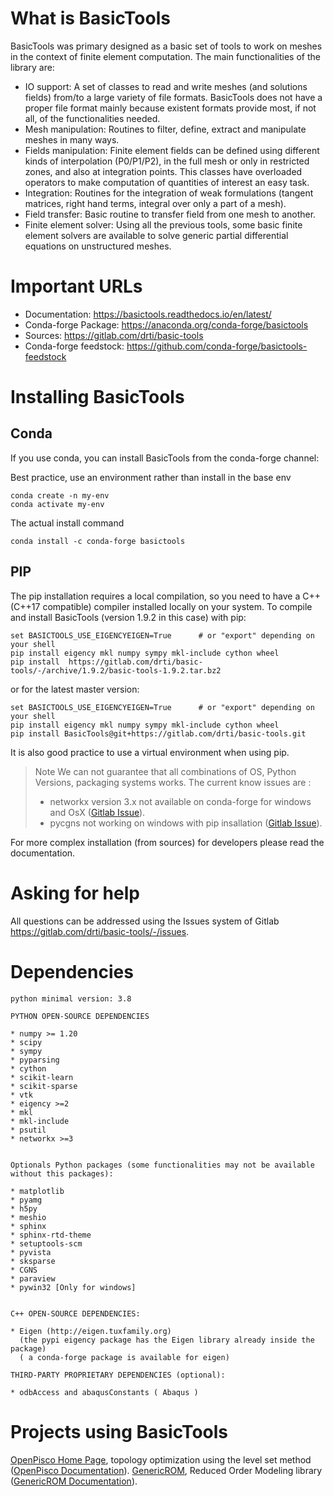 
What is BasicTools
==================

BasicTools was primary designed as a basic set of tools to work on meshes in the context of finite element computation.
The main functionalities of the library are:

* IO support: A set of classes to read and write meshes (and solutions fields) from/to a large variety of file formats. BasicTools does not have a proper file format mainly because existent formats provide most, if not all, of the functionalities needed.
* Mesh manipulation: Routines to filter, define, extract and manipulate meshes in many ways.
* Fields manipulation: Finite element fields can be defined using different kinds of interpolation (P0/P1/P2), in the full mesh or only in restricted zones, and also at integration points. This classes have overloaded operators to make computation of quantities of interest an easy task.
* Integration: Routines for the integration of weak formulations (tangent matrices, right hand terms, integral over only a part of a mesh).
* Field transfer: Basic routine to transfer field from one mesh to another.
* Finite element solver: Using all the previous tools, some basic finite element solvers are available to solve generic partial differential equations on unstructured meshes.


Important URLs
==============

- Documentation: https://basictools.readthedocs.io/en/latest/
- Conda-forge Package: https://anaconda.org/conda-forge/basictools
- Sources: https://gitlab.com/drti/basic-tools
- Conda-forge feedstock: https://github.com/conda-forge/basictools-feedstock


Installing BasicTools
=====================

Conda
-----

If you use conda, you can install BasicTools from the conda-forge channel:

Best practice, use an environment rather than install in the base env

    conda create -n my-env
    conda activate my-env

The actual install command

    conda install -c conda-forge basictools

PIP
---

The pip installation requires a local compilation, so you need to have a C++ (C++17 compatible) compiler installed locally on your system.
To compile and install BasicTools (version 1.9.2 in this case) with pip:

    set BASICTOOLS_USE_EIGENCYEIGEN=True      # or "export" depending on your shell
    pip install eigency mkl numpy sympy mkl-include cython wheel
    pip install  https://gitlab.com/drti/basic-tools/-/archive/1.9.2/basic-tools-1.9.2.tar.bz2

or for the latest master version:

    set BASICTOOLS_USE_EIGENCYEIGEN=True      # or "export" depending on your shell
    pip install eigency mkl numpy sympy mkl-include cython wheel
    pip install BasicTools@git+https://gitlab.com/drti/basic-tools.git

It is also good practice to use a virtual environment when using pip.


>Note
We can not guarantee that all combinations of OS, Python Versions, packaging systems works.
>The current know issues are :
>- networkx version 3.x not available on conda-forge for windows and OsX ([Gitlab Issue](https://gitlab.com/drti/basic-tools/-/issues/10)).
>- pycgns not working on windows with pip insallation ([Gitlab Issue](https://gitlab.com/drti/basic-tools/-/issues/11)).


For more complex installation (from sources) for developers please read the documentation.


Asking for help
===============

All questions can be addressed using the Issues system of Gitlab https://gitlab.com/drti/basic-tools/-/issues.


Dependencies
============

    python minimal version: 3.8

    PYTHON OPEN-SOURCE DEPENDENCIES

    * numpy >= 1.20
    * scipy
    * sympy
    * pyparsing
    * cython
    * scikit-learn
    * scikit-sparse
    * vtk
    * eigency >=2
    * mkl
    * mkl-include
    * psutil
    * networkx >=3


    Optionals Python packages (some functionalities may not be available without this packages):

    * matplotlib
    * pyamg
    * h5py
    * meshio
    * sphinx
    * sphinx-rtd-theme
    * setuptools-scm
    * pyvista
    * sksparse
    * CGNS
    * paraview
    * pywin32 [Only for windows]


    C++ OPEN-SOURCE DEPENDENCIES:

    * Eigen (http://eigen.tuxfamily.org)
      (the pypi eigency package has the Eigen library already inside the package)
      ( a conda-forge package is available for eigen)

    THIRD-PARTY PROPRIETARY DEPENDENCIES (optional):

    * odbAccess and abaqusConstants ( Abaqus )

Projects using BasicTools
=========================

[OpenPisco Home Page](https://gitlab.com/openpisco/openpisco), topology optimization using the level set method ([OpenPisco Documentation](https://openpisco.readthedocs.io)).
[GenericROM](https://gitlab.com/drti/genericrom), Reduced Order Modeling library  ([GenericROM Documentation](https://genericrom.readthedocs.io/en/latest/)).
